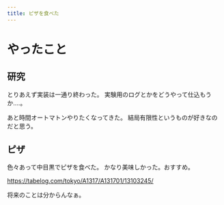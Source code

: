 ```yaml
---
title: ピザを食べた
---
```


# やったこと

## 研究

とりあえず実装は一通り終わった。
実験用のログとかをどうやって仕込もうか‥‥。

あと時間オートマトンやりたくなってきた。
結局有限性というものが好きなのだと思う。

## ピザ

色々あって中目黒でピザを食べた。
かなり美味しかった。おすすめ。

<https://tabelog.com/tokyo/A1317/A131701/13103245/>

将来のことは分からんなぁ。

